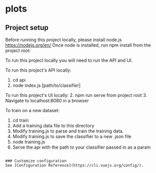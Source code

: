 # plots

## Project setup

Before running this project locally, please install node.js https://nodejs.org/en/
Once node is installed, run npm install from the project root.

To run this project locally you will need to run the API and UI.

To run this project's API locally:
1. cd api
2. node index.js [path/to/classifier]

To run this project's UI locally:
2. npm run serve from project root
3. Navigate to localhost:8080 in a browser

To train on a new dataset:
1. cd train
2. Add a training data file to this directory
3. Modify training.js to parse and train the training data.
4. Modify training.js to save the classifier to a new .json file
5. node training.js
6. Serve the api with the path to your classifier passed in as a param

```

### Customize configuration
See [Configuration Reference](https://cli.vuejs.org/config/).
